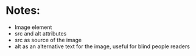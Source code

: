# Notes: 

* Image element <img />
* src and alt attributes
* src as source of the image
* alt as an alternative text for the image, useful for blind people readers
